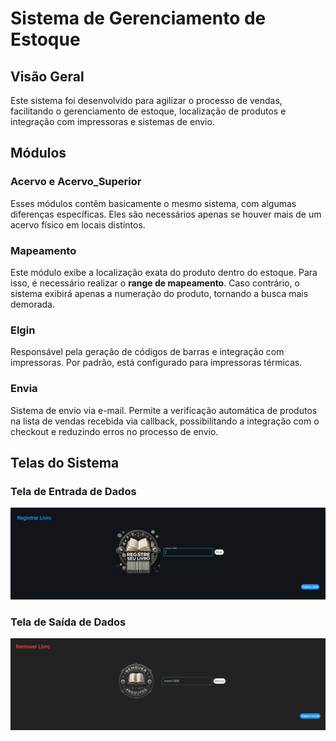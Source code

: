 # Sistema de Gerenciamento de Estoque

## Visão Geral

Este sistema foi desenvolvido para agilizar o processo de vendas, facilitando o gerenciamento de estoque, localização de produtos e integração com impressoras e sistemas de envio.

## Módulos

### Acervo e Acervo\_Superior

Esses módulos contêm basicamente o mesmo sistema, com algumas diferenças específicas. Eles são necessários apenas se houver mais de um acervo físico em locais distintos.

### Mapeamento

Este módulo exibe a localização exata do produto dentro do estoque. Para isso, é necessário realizar o **range de mapeamento**. Caso contrário, o sistema exibirá apenas a numeração do produto, tornando a busca mais demorada.

### Elgin

Responsável pela geração de códigos de barras e integração com impressoras. Por padrão, está configurado para impressoras térmicas.

### Envia

Sistema de envio via e-mail. Permite a verificação automática de produtos na lista de vendas recebida via callback, possibilitando a integração com o checkout e reduzindo erros no processo de envio.

## Telas do Sistema

### Tela de Entrada de Dados
![Tela de Entrada](assets/tela_entrada.png)

### Tela de Saída de Dados
![Tela de Saída](assets/tela_saida.png)


